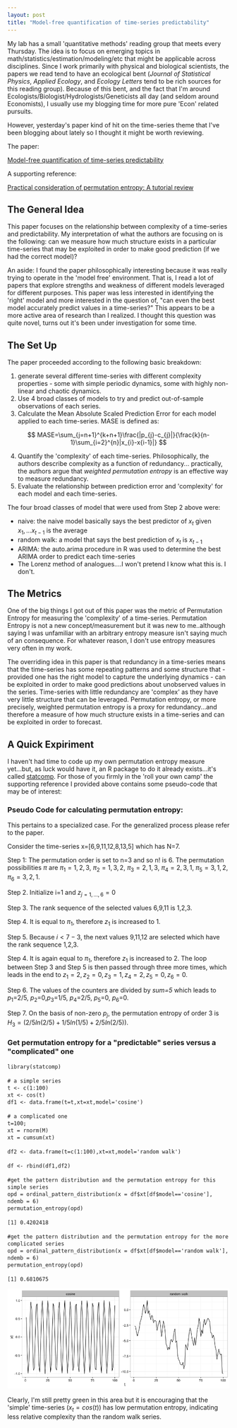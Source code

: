 ```yaml
---
layout: post
title: "Model-free quantification of time-series predictability"
---
```


My lab has a small 'quantitative methods' reading group that meets every Thursday.  The idea is to focus on emerging topics in math/statistics/estimation/modeling/etc that might be applicable across disciplines.  Since I work primarily with physical and biological scientists, the papers we read tend to have an ecological bent (*Journal of Statistical Physics*, *Applied Ecology*, and *Ecology Letters* tend to be rich sources for this reading group).  Because of this bent, and the fact that I'm around Ecologists/Biologist/Hydrologists/Geneticists all day (and seldom around Economists), I usually use my blogging time for more pure 'Econ' related pursuits.

However, yesterday's paper kind of hit on the time-series theme that I've been blogging about lately so I thought it might be worth reviewing.  

The paper:

[Model-free quantification of time-series predictability](https://arxiv.org/abs/1404.6823)

A supporting reference:

[Practical consideration of permutation entropy: A tutorial review](http://link.springer.com/article/10.1140/epjst/e2013-01862-7)


## The General Idea

This paper focuses on the relationship between complexity of a time-series and predictability.  My interpretation of what the authors are focusing on is the following: can we measure how much structure exists in a particular time-series that may be exploited in order to make good prediction (if we had the correct model)? 

An aside: I found the paper philosophically interesting because it was really trying to operate in the 'model free' environment.  That is, I read a lot of papers that explore strengths and weakness of different models leveraged for different purposes.  This paper was less interested in identifying the 'right' model and more interested in the question of, "can even the best model accurately predict values in a time-series?"  This appears to be a more active area of research than I realized.  I thought this question was quite novel, turns out it's been under investigation for some time.

## The Set Up
The paper proceeded according to the following basic breakdown:

1. generate several different time-series with different complexity properties - some with simple periodic dynamics, some with highly non-linear and chaotic dynamics.
2. Use 4 broad classes of models to try and predict out-of-sample observations of each series.  
3. Calculate the Mean Absolute Scaled Prediction Error for each model applied to each time-series.  MASE is defined as:

$$ MASE=\sum_{j=n+1}^{k+n+1}\frac{|p_{j}-c_{j}|}{\frac{k}{n-1}\sum_{i=2}^{n}|x_{i}-x{i-1}|} $$

4. Quantify the 'complexity' of each time-series.  Philosophically, the authors describe complexity as a function of redundancy... practically, the authors argue that *weighted permutation entropy* is an effective way to measure redundancy.
5. Evaluate the relationship between prediction error and 'complexity' for each model and each time-series.

The four broad classes of model that were used from Step 2 above were:

* naive: the naive model basically says the best predictor of $x_{t}$ given $x_{1},...x_{t-1}$ is the average
* random walk: a model that says the best prediction of $x_{t}$ is $x_{t-1}$
* ARIMA: the auto.arima procedure in R was used to determine the best ARIMA order to predict each time-series
* The Lorenz method of analogues....I won't pretend I know what this is.  I don't.


## The Metrics

One of the big things I got out of this paper was the metric of Permutation Entropy for measuring the 'complexity' of a time-series.  Permutation Entropy is not a new concept/measurement but it was new to me..although saying I was unfamiliar with an arbitrary entropy measure isn't saying much of an consequence.  For whatever reason, I don't use entropy measures very often in my work.

The overriding idea in this paper is that redundancy in a time-series means that the time-series has some repeating patterns and some structure that - provided one has the right model to capture the underlying dynamics - can be exploited in order to make good predictions about unobserved values in the series.  Time-series with little redundancy are 'complex' as they have very little structure that can be leveraged.  Permutation entropy, or more precisely, weighted permutation entropy is a proxy for redundancy...and therefore a measure of how much structure exists in a time-series and can be exploited in order to forecast.

## A Quick Expiriment

I haven't had time to code up my own permutation entropy measure yet...but, as luck would have it, an R package to do it already exists...it's called [statcomp](https://cran.r-project.org/web/packages/statcomp/statcomp.pdf).  For those of you firmly in the 'roll your own camp' the supporting reference I provided above contains some pseudo-code that may be of interest:

### Pseudo Code for calculating permutation entropy:

This pertains to a specialized case.  For the generalized process please refer to the paper.

Consider the time-series x=[6,9,11,12,8,13,5] which has N=7. 

Step 1: The permutation order is set to n=3 and so n! is 6. The permutation possibilities $\pi$ are $\pi_{1}=1,2,3$, $\pi_{2}=1,3,2$, $\pi_{3}=2,1,3$, $\pi_{4}=2,3,1$, $\pi_{5}=3,1,2$, $\pi_{6}=3,2,1$.

Step 2. Initialize i=1 and $z_{j=1,...,6}=0$

Step 3. The rank sequence of the selected values 6,9,11 is 1,2,3.

Step 4. It is equal to $\pi_{1}$, therefore $z_{1}$ is increased to 1.

Step 5. Because $i<7-3$, the next values 9,11,12 are selected which have the rank sequence 1,2,3.

Step 4. It is again equal to $\pi_{1}$, therefore $z_{1}$ is increased to 2.  The loop between Step 3 and Step 5 is then passed through three more times, which leads in the end to $z_{1}=2, z_{2}=0, z_{3}=1, z_{4}=2, z_{5}=0, z_{6}=0$.

Step 6. The values of the counters are divided by *sum=5* which leads to $p_{1}$=2/5, $p_{2}$=0,$p_{3}$=1/5, $p_{4}$=2/5, $p_{5}$=0, $p_{6}$=0.

Step 7.  On the basis of non-zero $p_{j}$, the permutation entropy of order 3 is $H_{3}=(2/5ln(2/5)+1/5ln(1/5)+2/5ln(2/5))$.

### Get permutation entropy for a "predictable" series versus a "complicated" one

```{r}
library(statcomp)

# a simple series
t <- c(1:100)
xt <- cos(t)
df1 <- data.frame(t=t,xt=xt,model='cosine')

# a complicated one
t=100;
xt = rnorm(M)
xt = cumsum(xt)

df2 <- data.frame(t=c(1:100),xt=xt,model='random walk')

df <- rbind(df1,df2)

#get the pattern distribution and the permutation entropy for this simple series
opd = ordinal_pattern_distribution(x = df$xt[df$model=='cosine'], ndemb = 6)
permutation_entropy(opd)

[1] 0.4202418

#get the pattern distribution and the permutation entropy for the more complicated series
opd = ordinal_pattern_distribution(x = df$xt[df$model=='random walk'], ndemb = 6)
permutation_entropy(opd)

[1] 0.6810675
```

![entropy_plots](/images/entropy_plots.png)


Clearly, I'm still pretty green in this area but it is encouraging that the 'simple' time-series ($x_{t}=cos(t)$) has low permutation entropy, indicating less relative complexity than the random walk series.

## 
